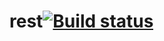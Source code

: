 # rest[![Build status](https://ci.appveyor.com/api/projects/status/xgu6pkh2nepvff8a/branch/main?svg=true)](https://ci.appveyor.com/project/Yana-Gus/rest/branch/main)
